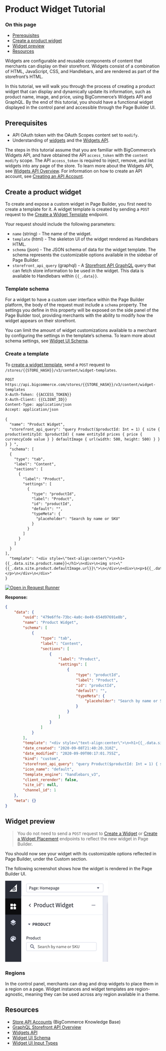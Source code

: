# Product Widget Tutorial

<div class="otp" id="no-index">

### On this page
- [Prerequisites](#prerequisites)
- [Create a product widget](#create-a-product-widget)
- [Widget preview](#widget-preview)
- [Resources](#resources)

</div>

Widgets are configurable and reusable components of content that merchants can display on their storefront. Widgets consist of a combination of HTML, JavaScript, CSS, and Handlebars, and are rendered as part of the storefront’s HTML. 

In this tutorial, we will walk you through the process of creating a product widget that can display and dynamically update its information, such as product name, image, and price, using BigCommerce’s Widgets API and GraphQL. By the end of this tutorial, you should have a functional widget displayed in the control panel and accessible through the Page Builder UI.

## Prerequisites
* API OAuth token with the OAuth Scopes content set to `modify`. 
* Understanding of [widgets](https://developer.bigcommerce.com/api-docs/store-management/widgets/overview#widgets) and the [Widgets API](https://developer.bigcommerce.com/api-docs/store-management/widgets/overview). 

The steps in this tutorial assume that you are familiar with BigCommerce’s Widgets API, and have obtained the API `access_token` with the `content modify` scope. The API `access_token` is required to inject, remove, and list widgets into any page of the store. To learn more about the Widgets API, see [Widgets API Overview](https://developer.bigcommerce.com/api-docs/store-management/widgets/overview). For information on how to create an API account, see [Creating an API Account](https://support.bigcommerce.com/s/article/Store-API-Accounts#creating). 

## Create a product widget
To create and expose a custom widget in Page Builder, you first need to create a template for it. A widget template is created by sending a `POST` request to the [Create a Widget Template](https://developer.bigcommerce.com/api-reference/store-management/widgets/widget-template/createwidgettemplate) endpoint. 

Your request should include the following parameters:

* `name` (string) - The name of the widget.
* `template` (html) - The skeleton UI of the widget rendered as Handlebars HTML.
* `schema` (json) - The JSON schema of data for the widget template. The schema represents the customizable options available in the sidebar of Page Builder.
* `storefront_api_query` (graphql) - A [Storefront API GraphQL](https://developer.bigcommerce.com/api-docs/storefront/graphql/graphql-storefront-api-overview) query that can fetch store information to be used in the widget. This data is available to Handlebars within `{{_.data}}`.

### Template schema 
For a widget to have a custom user interface within the Page Builder platform, the body of the request must include a `schema` property. The settings you define in this property will be exposed on the side panel of the Page Builder tool, providing merchants with the ability to modify how the widget appears on their storefront. 

You can limit the amount of widget customizations available to a merchant by configuring the settings in the template’s schema. To learn more about schema settings, see [Widget UI Schema](https://developer.bigcommerce.com/stencil-docs/page-builder/widget-ui-schema). 

### Create a template
To [create a widget template](https://developer.bigcommerce.com/api-reference/store-management/widgets/widget-template/createwidgettemplate), send a `POST` request to `/stores/{{STORE_HASH}}/v3/content/widget-templates`.
 
```http
POST https://api.bigcommerce.com/stores/{{STORE_HASH}}/v3/content/widget-templates
X-Auth-Token: {{ACCESS_TOKEN}}
X-Auth-Client: {{CLIENT_ID}}
Content-Type: application/json
Accept: application/json
 
{
  "name": "Product Widget",
  "storefront_api_query": "query Product($productId: Int = 1) { site { product(entityId: $productId) { name entityId prices { price { currencyCode value } } defaultImage { url(width: 500, height: 500) } } } } ",
  "schema": [
  {
    "type": "tab",
    "label": "Content",
    "sections": [
      {
        "label": "Product",
        "settings": [
          {
            "type": "productId",
            "label": "Product",
            "id": "productId",
            "default": "",
            "typeMeta": {
              "placeholder": "Search by name or SKU"
            }
          }
        ]
      }
    ]
  }
],
  "template": "<div style=\"text-align:center\">\n<h1>{{_.data.site.product.name}}</h1>\n<div>\n<img src=\"{{_.data.site.product.defaultImage.url}}\">\n</div>\n<div>\n<p>${{_.data.site.product.prices.price.value}}</p>\n</div>\n</div>"
}
```
[![Open in Request Runner](https://storage.googleapis.com/bigcommerce-production-dev-center/images/Open-Request-Runner.svg)](https://developer.bigcommerce.com/api-reference/store-management/widgets/widget-template/createwidgettemplate#requestrunner)

**Response:**

```json
{
    "data": {
        "uuid": "479e6ffe-73bc-4a0c-8e49-654d97691e8b",
        "name": "Product Widget",
        "schema": [
            {
                "type": "tab",
                "label": "Content",
                "sections": [
                    {
                        "label": "Product",
                        "settings": [
                            {
                                "type": "productId",
                                "label": "Product",
                                "id": "productId",
                                "default": "",
                                "typeMeta": {
                                    "placeholder": "Search by name or SKU"
                                }
                            }
                        ]
                    }
                ]
            }
        ],
        "template": "<div style=\"text-align:center\">\n<h1>{{_.data.site.product.name}}</h1>\n<div>\n<img src=\"{{_.data.site.product.defaultImage.url}}\">\n</div>\n<div>\n<p>${{_.data.site.product.prices.price.value}}</p>\n</div>\n</div>",
        "date_created": "2020-09-08T21:40:20.310Z",
        "date_modified": "2020-09-09T00:17:01.755Z",
        "kind": "custom",
        "storefront_api_query": "query Product($productId: Int = 1) { site { product(entityId: $productId) { name entityId prices { price { currencyCode value } } defaultImage { url(width: 500, height: 500) } } } } ",
        "icon_name": "default",
        "template_engine": "handlebars_v3",
        "client_rerender": false,
        "site_id": null,
        "channel_id": 1
    },
    "meta": {}
}
```

## Widget preview

> You do not need to send a `POST` request to [Create a Widget](https://developer.bigcommerce.com/api-reference/store-management/widgets/widget/createwidget) or [Create a Widget Placement](https://developer.bigcommerce.com/api-reference/store-management/widgets/placement/createplacement) endpoints to reflect the new widget in Page Builder. 

You should now see your widget with its customizable options reflected in Page Builder, under the Custom section.   

The following screenshot shows how the widget is rendered in the Page Builder UI. 

![Product widget preview](https://raw.githubusercontent.com/bigcommerce/dev-docs/master/assets/images/product-widget.png)

### Regions

In the control panel, merchants can drag and drop widgets to place them in a region on a page. Widget instances and widget templates are region-agnostic, meaning they can be used across any region available in a theme.

## Resources
- [Store API Accounts](https://support.bigcommerce.com/s/article/Store-API-Accounts) (BigCommerce Knowledge Base)
- [GraphQL Storefront API Overview](https://developer.bigcommerce.com/api-docs/storefront/graphql/graphql-storefront-api-overview)
- [Widgets API](https://developer.bigcommerce.com/api-docs/store-management/widgets/overview)
- [Widget UI Schema](https://developer.bigcommerce.com/stencil-docs/page-builder/widget-ui-schema)
- [Widget UI Input Types](https://developer.bigcommerce.com/stencil-docs/page-builder/schema-settings)
